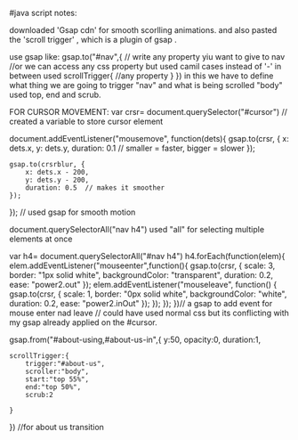 #java script notes:

downloaded 'Gsap cdn' for smooth scorlling animations.
and also pasted the 'scroll trigger' , which is a plugin of gsap .

use gsap like: gsap.to("#nav",{
    // write any property yiu want to give to nav
    //or we can access any css property but used camil cases instead of '-' in between
    used scrollTrigger{
        //any property 
    }
})
in this we have to define what thing we are going to trigger "nav"
and what is being scrolled "body"
used top, end and scrub.

FOR CURSOR MOVEMENT:
var crsr= document.querySelector("#cursor")
// created a variable to store cursor element 

document.addEventListener("mousemove", function(dets){
    gsap.to(crsr, {
        x: dets.x,
        y: dets.y,
        duration: 0.1  // smaller = faster, bigger = slower
    });

    gsap.to(crsrblur, {
        x: dets.x - 200,
        y: dets.y - 200,
        duration: 0.5  // makes it smoother
    });
});
// used gsap for smooth motion 

document.querySelectorAll("nav h4") used "all" for selecting multiple elements at once 

 var h4= document.querySelectorAll("#nav h4")
 h4.forEach(function(elem){
    elem.addEventListener("mouseenter",function(){
        gsap.to(crsr, {
      scale: 3,
      border: "1px solid white",
      backgroundColor: "transparent",
      duration: 0.2,
      ease: "power2.out"
    });
     elem.addEventListener("mouseleave", function() {
    gsap.to(crsr, {
      scale: 1,
      border: "0px solid white",
      backgroundColor: "white",
      duration: 0.2,
      ease: "power2.inOut"
    });
  });
});
})// a gsap to add event for mouse enter nad leave 
// could have used normal css but its conflicting with my gsap already applied on the #cursor.

gsap.from("#about-using,#about-us-in",{
    y:50,
    opacity:0,
    duration:1,
    
   
    scrollTrigger:{
        trigger:"#about-us",
        scroller:"body",
        start:"top 55%",
        end:"top 50%",
        scrub:2

    }
})
//for about us transition

